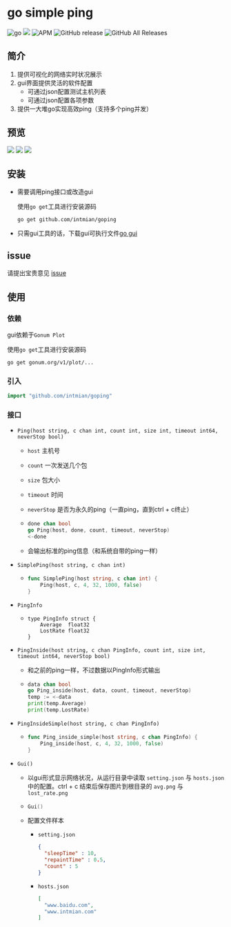 # go simple ping
![go](https://img.shields.io/badge/language-go-blue.svg) ![](https://goreportcard.com/badge/github.com/intmian/goping) ![APM](https://img.shields.io/apm/l/vim-mode.svg) ![GitHub release](https://img.shields.io/github/release/intmian/goping.svg) ![GitHub All Releases](https://img.shields.io/github/downloads/intmian/goping/total.svg)

## 简介

1. 提供可视化的网络实时状况展示
2. gui界面提供灵活的软件配置
   - 可通过json配置测试主机列表
   - 可通过json配置各项参数
3. 提供一大堆go实现高效ping（支持多个ping并发）

## 预览

![](https://i.loli.net/2019/05/23/5ce68d288511a70859.png)
![](https://i.loli.net/2019/05/23/5ce6ab423f85927728.png)
![](https://i.loli.net/2019/05/23/5ce6ab5b2ba2260527.png)

## 安装

- 需要调用ping接口或改造gui

  使用`go get`工具进行安装源码

    ```shell
    go get github.com/intmian/goping
    ```

- 只需gui工具的话，下载gui可执行文件[go gui](https://github.com/intmian/goping/releases/download/v1.0/goping.rar)

## issue

请提出宝贵意见 [issue](https://github.com/intmian/goping/issues/new)

## 使用

### 依赖

gui依赖于`Gonum Plot`

使用`go get`工具进行安装源码

```shell
go get gonum.org/v1/plot/...
```

### 引入

```go
import "github.com/intmian/goping"
```

### 接口

- `Ping(host string, c chan int, count int, size int, timeout int64, neverStop bool)`

  - `host` 主机号

  - `count` 一次发送几个包

  - `size` 包大小

  - `timeout` 时间

  - `neverStop` 是否为永久的ping（一直ping，直到ctrl + c终止）

  - ```go
    done chan bool
    go Ping(host, done, count, timeout, neverStop)
    <-done
    ```

  - 会输出标准的ping信息（和系统自带的ping一样）

- `SimplePing(host string, c chan int)`

  - ```go
    func SimplePing(host string, c chan int) {
    	Ping(host, c, 4, 32, 1000, false)
    }
    ```

- `PingInfo`

  - ```
    type PingInfo struct {
    	Average  float32
    	LostRate float32
    }
    ```

- `PingInside(host string, c chan PingInfo, count int, size int, timeout int64, neverStop bool)`

  - 和之前的ping一样，不过数据以PingInfo形式输出

  - ```go
    data chan bool
    go Ping_inside(host, data, count, timeout, neverStop)
    temp := <-data
    print(temp.Average)
    print(temp.LostRate)
    ```

- `PingInsideSimple(host string, c chan PingInfo)`

  - ```go
    func Ping_inside_simple(host string, c chan PingInfo) {
    	Ping_inside(host, c, 4, 32, 1000, false)
    }
    ```

- `Gui()`

  - 以gui形式显示网络状况，从运行目录中读取 `setting.json` 与 `hosts.json` 中的配置。ctrl + c 结束后保存图片到根目录的 `avg.png` 与 `lost_rate.png`  

  - ```go
    Gui()
    ```

  - 配置文件样本

    - `setting.json`

      ```json
      {
        "sleepTime" : 10,
        "repaintTime" : 0.5,
        "count" : 5
      }
      ```

    - `hosts.json`

      ```json
      [
        "www.baidu.com",
        "www.intmian.com"
      ]
      ```
